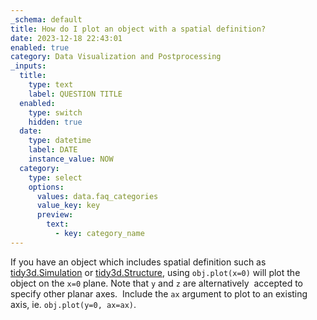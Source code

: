 ```yaml
---
_schema: default
title: How do I plot an object with a spatial definition?
date: 2023-12-18 22:43:01
enabled: true
category: Data Visualization and Postprocessing
_inputs:
  title:
    type: text
    label: QUESTION TITLE
  enabled:
    type: switch
    hidden: true
  date:
    type: datetime
    label: DATE
    instance_value: NOW
  category:
    type: select
    options:
      values: data.faq_categories
      value_key: key
      preview:
        text:
          - key: category_name
---
```

<div><div>If you have an object which includes spatial definition such as <a target="_blank" rel="noopener" href="https://docs.flexcompute.com/projects/tidy3d/en/latest/_autosummary/tidy3d.Simulation.html">tidy3d.Simulation</a> or <a target="_blank" rel="noopener" href="https://docs.flexcompute.com/projects/tidy3d/en/latest/_autosummary/tidy3d.Structure.html">tidy3d.Structure</a>, using <code>obj.plot(x=0)</code> will plot the object on the <code>x=0</code> plane. Note that&nbsp;<code>y</code> and <code>z</code> are alternatively&nbsp; accepted to specify other planar axes.&nbsp; Include the <code>ax</code> argument to plot to an existing axis, ie. <code>obj.plot(y=0, ax=ax)</code>.</div></div>